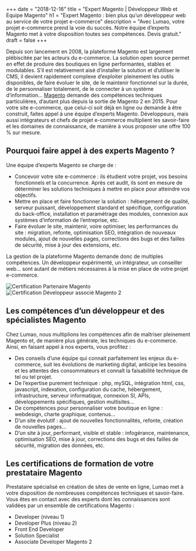 +++
date = "2018-12-16"
title = "Expert Magento | Développeur Web et Equipe Magento"
h1 = "Expert Magento : bien plus qu’un développeur web au service de votre projet e-commerce"
description = "Avec Lumao, votre projet e-commerce prend la voie du succès. Notre équipe d’experts Magento met à votre disposition toutes ses compétences. Devis gratuit."
draft = false
+++

Depuis son lancement en 2008, la plateforme Magento est largement plébiscitée par les acteurs du
e-commerce. La solution open source permet en effet de produire des boutiques en ligne
performantes, stables et modulables. S’il est relativement aisé d’installer la solution et d’utiliser le
CMS, il devient rapidement complexe d’exploiter pleinement les outils disponibles, de faire évoluer le
site, de le maintenir fonctionnel sur la durée, de le personnaliser totalement, de le connecter à un
système d’information… [Magento](/ecommerce/cms/magento/) demande des compétences techniques particulières, d’autant plus
depuis la sortie de Magento 2 en 2015. Pour votre site e-commerce, que celui-ci soit déjà en ligne ou
demande à être construit, faites appel à une équipe d’experts Magento. Développeurs, mais aussi
intégrateurs et chefs de projet e-commerce multiplient les savoir-faire et les domaines de
connaissance, de manière à vous proposer une offre 100 % sur mesure.

## Pourquoi faire appel à des experts Magento ?

Une équipe d’experts Magento se charge de :
- Concevoir votre site e-commerce : ils étudient votre projet, vos besoins fonctionnels et la
concurrence. Après cet audit, ils sont en mesure de déterminer les solutions techniques à
mettre en place pour atteindre vos objectifs.
- Mettre en place et faire fonctionner la solution : hébergement de qualité, serveur puissant,
développement standard et spécifique, configuration du back-office, installation et
paramétrage des modules, connexion aux systèmes d’information de l’entreprise, etc.
- Faire évoluer le site, maintenir, voire optimiser, les performances du site : migration, refonte,
optimisation SEO, intégration de nouveaux modules, ajout de nouvelles pages, corrections
des bugs et des failles de sécurité, mise à jour des extensions, etc.

La gestion de la plateforme Magento demande donc de multiples compétences. Un développeur
expérimenté, un intégrateur, un conseiller web… sont autant de métiers nécessaires à la mise en
place de votre projet e-commerce.

<div class="row">
    <div class="col-xs-6"><img class="animate zoomIn margin-auto" src="/images/certification/community.png" alt="Certification Partenaire Magento" /></div>
    <div class="col-xs-6"><img class="animate zoomIn margin-auto" src="/images/certification/big_associate_developer_m2.png" alt="Certification Développeur associé Magento 2" /></div>
</div>

## Les compétences d’un développeur et des spécialistes Magento

Chez Lumao, nous multiplions les compétences afin de maîtriser pleinement Magento et, de manière
plus générale, les techniques du e-commerce. Ainsi, en faisant appel à nos experts, vous profitez :
- Des conseils d’une équipe qui connait parfaitement les enjeux du e-commerce, suit les
évolutions de marketing digital, anticipe les besoins et les attentes des consommateurs et
connaît la faisabilité technique de tel ou tel projet.
- De l’expertise purement technique : php, mySQL, intégration html, css, javascript, indexation,
configuration du cache, hébergement, infrastructure, serveur informatique, connexion SI,
APIs, développements spécifiques, gestion multisites…
- De compétences pour personnaliser votre boutique en ligne : webdesign, charte graphique,
contenus…
- D’un site évolutif : ajout de nouvelles fonctionnalités, refonte, création de nouvelles pages…
- D’un site à jour, performant, visible et stable : infogérance, maintenance, optimisation SEO,
mise à jour, corrections des bugs et des failles de sécurité, migration des données, etc.

## Les certifications de formation de votre prestataire Magento

Prestataire spécialisé en création de sites de vente en ligne, Lumao met à votre disposition de
nombreuses compétences techniques et savoir-faire. Vous êtes en contact avec des experts dont les
connaissances sont validées par un ensemble de certifications Magento :

- Developer (niveau 1)
- Developer Plus (niveau 2)
- Front End Developer
- Solution Specialist
- Associate Developer Magento 2
